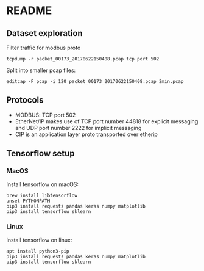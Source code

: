 # README

## Dataset exploration

Filter traffic for modbus proto

	tcpdump -r packet_00173_20170622150408.pcap tcp port 502

Split into smaller pcap files:

	editcap -F pcap -i 120 packet_00173_20170622150408.pcap 2min.pcap

## Protocols

- MODBUS: TCP port 502
- EtherNet/IP makes use of TCP port number 44818 for explicit messaging and UDP port number 2222 for implicit messaging
- CIP is an application layer proto transported over etherip

## Tensorflow setup

### MacOS

Install tensorflow on macOS:

	brew install libtensorflow
	unset PYTHONPATH
	pip3 install requests pandas keras numpy matplotlib
	pip3 install tensorflow sklearn

### Linux

Install tensorflow on linux:

	apt install python3-pip
	pip3 install requests pandas keras numpy matplotlib
	pip3 install tensorflow sklearn

